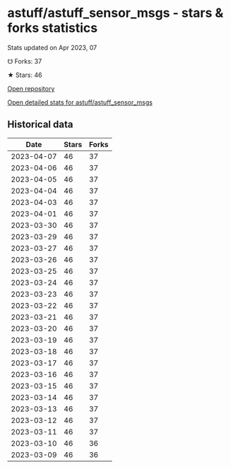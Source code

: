 # astuff/astuff_sensor_msgs - stars & forks statistics

Stats updated on Apr 2023, 07

☋ Forks: 37

★ Stars: 46

[Open repository](https://github.com/astuff/astuff_sensor_msgs)

[Open detailed stats for astuff/astuff_sensor_msgs](https://reviewgithub.com/rep/astuff/astuff_sensor_msgs)

## Historical data
| Date | Stars | Forks |
|------|-------|-------|
| 2023-04-07 | 46 | 37 | 
| 2023-04-06 | 46 | 37 | 
| 2023-04-05 | 46 | 37 | 
| 2023-04-04 | 46 | 37 | 
| 2023-04-03 | 46 | 37 | 
| 2023-04-01 | 46 | 37 | 
| 2023-03-30 | 46 | 37 | 
| 2023-03-29 | 46 | 37 | 
| 2023-03-27 | 46 | 37 | 
| 2023-03-26 | 46 | 37 | 
| 2023-03-25 | 46 | 37 | 
| 2023-03-24 | 46 | 37 | 
| 2023-03-23 | 46 | 37 | 
| 2023-03-22 | 46 | 37 | 
| 2023-03-21 | 46 | 37 | 
| 2023-03-20 | 46 | 37 | 
| 2023-03-19 | 46 | 37 | 
| 2023-03-18 | 46 | 37 | 
| 2023-03-17 | 46 | 37 | 
| 2023-03-16 | 46 | 37 | 
| 2023-03-15 | 46 | 37 | 
| 2023-03-14 | 46 | 37 | 
| 2023-03-13 | 46 | 37 | 
| 2023-03-12 | 46 | 37 | 
| 2023-03-11 | 46 | 37 | 
| 2023-03-10 | 46 | 36 | 
| 2023-03-09 | 46 | 36 | 


